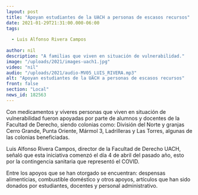 ```yaml
---
layout: post
title: "Apoyan estudiantes de la UACH a personas de escasos recursos"
date: 2021-01-29T21:31:00.000-06:00
tags:
  
  - Luis Alfonso Rivera Campos
  
author: nil
description: "A familias que viven en situación de vulnerabilidad."
image: "/uploads/2021/images-uach1.jpg"
video: "nil"
audio: "/uploads/2021/audio-MV05_LUIS_RIVERA.mp3"
alt: "Apoyan estudiantes de la UACH a personas de escasos recursos"
front: false
section: "Local"
news_id: 182563
---
```


Con medicamentos y víveres personas que viven en situación de vulnerabilidad fueron apoyadas por parte de alumnos y docentes de la Facultad de Derecho, siendo colonias como: División del Norte y granjas Cerro Grande, Punta Oriente, Mármol 3, Ladrilleras y Las Torres, algunas de las colonias beneficiadas.
 
Luis Alfonso Rivera Campos, director de la Facultad de Derecho UACH, señaló que esta iniciativa comenzó el día 4 de abril del pasado año, esto por la contingencia sanitaria que representó el COVID. 

Entre los apoyos que se han otorgado se encuentran: despensas alimenticias, combustible doméstico y otros apoyos, artículos que han sido donados por estudiantes, docentes y personal administrativo.